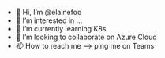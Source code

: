 - 👋 Hi, I’m @elainefoo
- 👀 I’m interested in ... 
- 🌱 I’m currently learning K8s
- 💞️ I’m looking to collaborate on Azure Cloud
- 📫 How to reach me --> ping me on Teams

<!---
elainefoo/elainefoo is a ✨ special ✨ repository because its `README.md` (this file) appears on your GitHub profile.
You can click the Preview link to take a look at your changes.
--->
